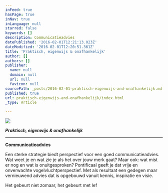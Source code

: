 ```yaml
---
inFeed: true
hasPage: true
inNav: true
inLanguage: null
starred: false
keywords: []
description: Communicatieadvies
datePublished: '2016-02-01T12:21:13.023Z'
dateModified: '2016-02-01T12:20:51.361Z'
title: 'Praktisch, eigenwijs & onafhankelijk'
author: []
authors: []
publisher:
  name: null
  domain: null
  url: null
  favicon: null
sourcePath: _posts/2016-02-01-praktisch-eigenwijs-and-onafhankelijk.md
published: true
url: praktisch-eigenwijs-and-onafhankelijk/index.html
_type: Article

---
```

![](https://the-grid-user-content.s3-us-west-2.amazonaws.com/bef6f70f-6f1b-4c9d-a2af-353ce981dd56.jpg)

**_Praktisch, eigenwijs & onafhankelijk_**

****

**Communicatieadvies**

Een sterke strategie biedt perspectief voor een goed
communicatieadvies. Wat weet je en wat zie je als het over jouw merk gaat? Maar
ook: wat mist er nog en wat is onuitgesproken? Pontificaal geeft je dat vrije
en onverwachte vogelvluchtperspectief. Met als resultaat een gedegen maar
vernieuwend advies dat is opgebouwd vanuit kennis, inspiratie en visie.

Het
gebeurt niet zomaar, het gebeurt met lef